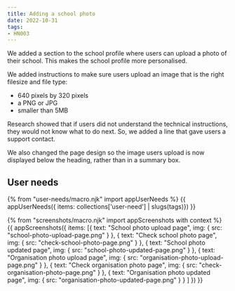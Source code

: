 ```yaml
---
title: Adding a school photo
date: 2022-10-31
tags:
- HN003
---
```


We added a section to the school profile where users can upload a photo of their school. This makes the school profile more personalised.

We added instructions to make sure users upload an image that is the right filesize and file type:

- 640 pixels by 320 pixels
- a PNG or JPG
- smaller than 5MB

Research showed that if users did not understand the technical instructions, they would not know what to do next. So, we added a line that gave users a support contact.

We also changed the page design so the image users upload is now displayed below the heading, rather than in a summary box.

## User needs

{% from "user-needs/macro.njk" import appUserNeeds %}
{{ appUserNeeds({ items: collections['user-need'] | slugs(tags)}) }}


{% from "screenshots/macro.njk" import appScreenshots with context %}
{{ appScreenshots({
  items: [{
    text: "School photo upload page",
    img: { src: "school-photo-upload-page.png" }
  },
  {
    text: "Check school photo page",
    img: { src: "check-school-photo-page.png" }
  },
  {
    text: "School photo updated page",
    img: { src: "school-photo-updated-page.png" }
  },
  {
    text: "Organisation photo upload page",
    img: { src: "organisation-photo-upload-page.png" }
  },
  {
    text: "Check organisation photo page",
    img: { src: "check-organisation-photo-page.png" }
  },
  {
    text: "Organisation photo updated page",
    img: { src: "organisation-photo-updated-page.png" }
  }
  ]
}) }}
